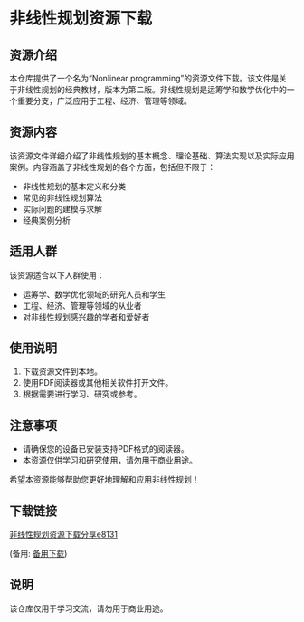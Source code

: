 # 非线性规划资源下载

## 资源介绍

本仓库提供了一个名为“Nonlinear programming”的资源文件下载。该文件是关于非线性规划的经典教材，版本为第二版。非线性规划是运筹学和数学优化中的一个重要分支，广泛应用于工程、经济、管理等领域。

## 资源内容

该资源文件详细介绍了非线性规划的基本概念、理论基础、算法实现以及实际应用案例。内容涵盖了非线性规划的各个方面，包括但不限于：

- 非线性规划的基本定义和分类
- 常见的非线性规划算法
- 实际问题的建模与求解
- 经典案例分析

## 适用人群

该资源适合以下人群使用：

- 运筹学、数学优化领域的研究人员和学生
- 工程、经济、管理等领域的从业者
- 对非线性规划感兴趣的学者和爱好者

## 使用说明

1. 下载资源文件到本地。
2. 使用PDF阅读器或其他相关软件打开文件。
3. 根据需要进行学习、研究或参考。

## 注意事项

- 请确保您的设备已安装支持PDF格式的阅读器。
- 本资源仅供学习和研究使用，请勿用于商业用途。

希望本资源能够帮助您更好地理解和应用非线性规划！

## 下载链接
[非线性规划资源下载分享e8131](https://pan.quark.cn/s/5edaaf8059c1) 

(备用: [备用下载](https://pan.baidu.com/s/1qfCfvIHjVvwZ9pShSHPlxw?pwd=1234))

## 说明

该仓库仅用于学习交流，请勿用于商业用途。
